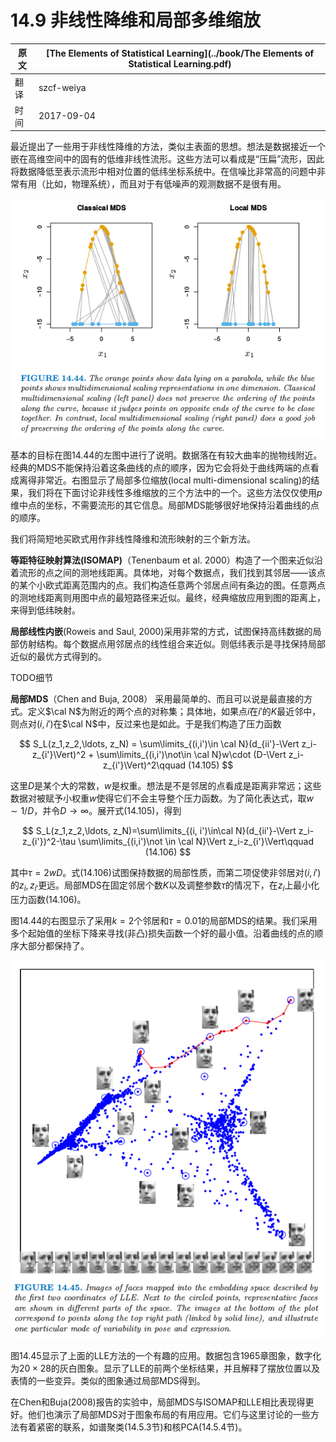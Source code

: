 # 14.9 非线性降维和局部多维缩放

| 原文   | [The Elements of Statistical Learning](../book/The Elements of Statistical Learning.pdf) |
| ---- | ---------------------------------------- |
| 翻译   | szcf-weiya                               |
| 时间   | 2017-09-04                   |

最近提出了一些用于非线性降维的方法，类似主表面的思想。想法是数据接近一个嵌在高维空间中的固有的低维非线性流形。这些方法可以看成是“压扁”流形，因此将数据降低至表示流形中相对位置的低纬坐标系统中。在信噪比非常高的问题中非常有用（比如，物理系统），而且对于有低噪声的观测数据不是很有用。

![](../img/14/fig14.44.png)

基本的目标在图14.44的左图中进行了说明。数据落在有较大曲率的抛物线附近。经典的MDS不能保持沿着这条曲线的点的顺序，因为它会将处于曲线两端的点看成离得非常近。右图显示了局部多位缩放(local multi-dimensional scaling)的结果，我们将在下面讨论非线性多维缩放的三个方法中的一个。这些方法仅仅使用$p$维中点的坐标，不需要流形的其它信息。局部MDS能够很好地保持沿着曲线的点的顺序。

我们将简短地买欧式用作非线性降维和流形映射的三个新方法。

**等距特征映射算法(ISOMAP)**（Tenenbaum et al. 2000）构造了一个图来近似沿着流形的点之间的测地线距离。具体地，对每个数据点，我们找到其邻居——该点的某个小欧式距离范围内的点。我们构造任意两个邻居点间有条边的图。任意两点的测地线距离则用图中点的最短路径来近似。最终，经典缩放应用到图的距离上，来得到低纬映射。

**局部线性内嵌**(Roweis and Saul, 2000)采用非常的方式，试图保持高纬数据的局部仿射结构。每个数据点用邻居点的线性组合来近似。则低纬表示是寻找保持局部近似的最优方式得到的。

TODO细节

**局部MDS**（Chen and Buja, 2008） 采用最简单的、而且可以说是最直接的方式。定义$\cal N$为附近的两个点的对称集；具体地，如果点$i$在$i'$的$K$最近邻中，则点对$(i, i')$在$\cal N$中，反过来也是如此。于是我们构造了压力函数

$$
S_L(z_1,z_2,\ldots, z_N) = \sum\limits_{(i,i')\in \cal N}(d_{ii'}-\Vert z_i-z_{i'}\Vert)^2 + \sum\limits_{(i,i')\not\in \cal N}w\cdot (D-\Vert z_i-z_{i'}\Vert)^2\qquad (14.105)
$$

这里$D$是某个大的常数，$w$是权重。想法是不是邻居的点看成是距离非常远；这些数据对被赋予小权重$w$使得它们不会主导整个压力函数。为了简化表达式，取$w\sim 1/D$，并令$D\rightarrow \infty$。展开式(14.105)，得到

$$
S_L(z_1,z_2,\ldots, z_N)=\sum\limits_{(i, i')\in\cal N}(d_{ii'}-\Vert z_i-z_{i'})^2-\tau \sum\limits_{(i,i')\not \in \cal N}\Vert z_i-z_{i'}\Vert\qquad (14.106)
$$

其中$\tau =2wD$。式(14.106)试图保持数据的局部性质，而第二项促使非邻居对$(i, i')$的$z_i,z_{i'}$更远。局部MDS在固定邻居个数$K$以及调整参数$\tau$的情况下，在$z_i$上最小化压力函数(14.106)。

图14.44的右图显示了采用$k=2$个邻居和$\tau = 0.01$的局部MDS的结果。我们采用多个起始值的坐标下降来寻找(非凸)损失函数一个好的最小值。沿着曲线的点的顺序大部分都保持了。

![](../img/14/fig14.45.png)

图14.45显示了上面的LLE方法的一个有趣的应用。数据包含1965章图象，数字化为$20\times 28$的灰白图象。显示了LLE的前两个坐标结果，并且解释了摆放位置以及表情的一些变异。类似的图象通过局部MDS得到。

在Chen和Buja(2008)报告的实验中，局部MDS与ISOMAP和LLE相比表现得更好。他们也演示了局部MDS对于图象布局的有用应用。它们与这里讨论的一些方法有着紧密的联系，如谱聚类(14.5.3节)和核PCA(14.5.4节)。
